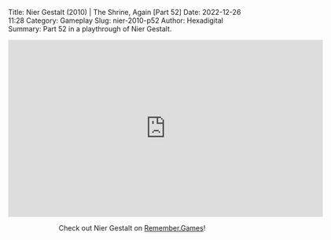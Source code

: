 Title: Nier Gestalt (2010) | The Shrine, Again [Part 52]
Date: 2022-12-26 11:28
Category: Gameplay
Slug: nier-2010-p52
Author: Hexadigital
Summary: Part 52 in a playthrough of Nier Gestalt.

<center><iframe src="https://www.youtube.com/embed/hnPlxj9o_kI?feature=oembed" allow="accelerometer; autoplay; encrypted-media; gyroscope; picture-in-picture" width="640" height="360" frameborder="0"></iframe>

Check out Nier Gestalt on [Remember.Games](https://remember.games/game/2307/nier/)!</center>

